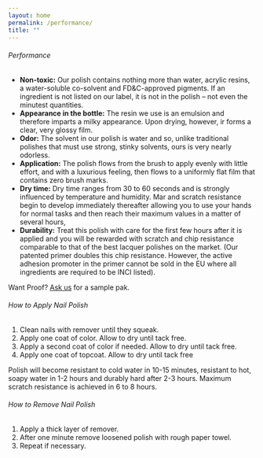 ```yaml
---
layout: home
permalink: /performance/
title: ""
---
```


<h6>Performance</h6>
<ul>
<li>
<b>Non-toxic:</b> Our polish contains nothing more than water, acrylic resins, a water-soluble co-solvent and FD&C-approved pigments. If an ingredient is not listed on our label, it is not in the polish – not even the minutest quantities.
</li>
<li>
<b>Appearance in the bottle:</b> The resin we use is an emulsion and therefore imparts a milky appearance. Upon drying, however, ir forms a clear, very glossy film.
</li>
<li>
<b>Odor:</b> The solvent in our polish is water and so, unlike traditional polishes that must use strong, stinky solvents, ours is very nearly odorless.
</li>
<li>
<b>Application:</b> The polish flows from the brush to apply evenly with little effort, and with a luxurious feeling, then flows to a uniformly flat film that contains zero brush marks.
</li>
<li>
<b>Dry time:</b> Dry time ranges from 30 to 60 seconds and is strongly influenced by temperature and humidity. Mar and scratch resistance begin to develop immediately thereafter allowing you to use your hands for normal tasks and then reach their maximum values in a matter of several hours,
</li>
<li>
<b>Durability:</b> Treat this polish with care for the first few hours after it is applied and you will be rewarded with scratch and chip resistance comparable to that of the best lacquer polishes on the market.
(Our patented primer doubles this chip resistance. However, the active adhesion promoter in the primer cannot be sold in the EU where all ingredients are required to be INCI listed).
</li>
</ul>
Want Proof? <a href="mailto:npolston@madriverscience.com">Ask us</a> for a sample pak.
<h6>How to Apply Nail Polish</h6>
<ol>
<li>
Clean nails with remover until they squeak.
</li>
<li>
Apply one coat of color. Allow to dry until tack free.
</li>
<li>
Apply a second coat of color if needed. Allow to dry until tack free.
</li>
<li>
Apply one coat of topcoat. Allow to dry until tack free
</li>
</ol>
Polish will become resistant to cold water in 10-15 minutes, resistant to
hot, soapy water in 1-2 hours and durably hard after 2-3 hours. Maximum
scratch resistance is achieved in 6 to 8 hours.
<h6>How to Remove Nail Polish</h6>
<ol>
<li>Apply a thick layer of remover.
</li>
<li>After one minute remove loosened polish with rough paper towel.
</li>
<li>Repeat if necessary.
</li>
</ol>

